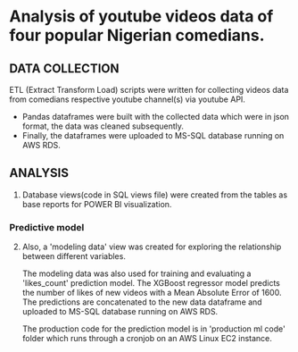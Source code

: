 # Analysis of youtube videos data of four popular Nigerian comedians.



## DATA COLLECTION
   ETL (Extract Transform Load) scripts were written for collecting videos data from comedians respective youtube 
   channel(s) via youtube API.
   - Pandas dataframes were built with the collected data which were in json format, the data was cleaned subsequently.
   - Finally, the dataframes were uploaded to MS-SQL database running on AWS RDS.




## ANALYSIS
   1. Database views(code in SQL views file) were created from the tables as base reports for POWER BI visualization.
  
   ### Predictive model
   2. Also, a 'modeling data' view was created for exploring the relationship between different variables.

      The modeling data was also used for training and evaluating a 'likes_count' prediction model.
      The XGBoost regressor model predicts the number of likes of new videos with a Mean Absolute Error of 1600. The predictions
      are concatenated to the new data dataframe and uploaded to MS-SQL database running on AWS RDS.

      The production code for the prediction model is in 'production ml code' folder which runs through a 
      cronjob on an AWS Linux EC2 instance. 

